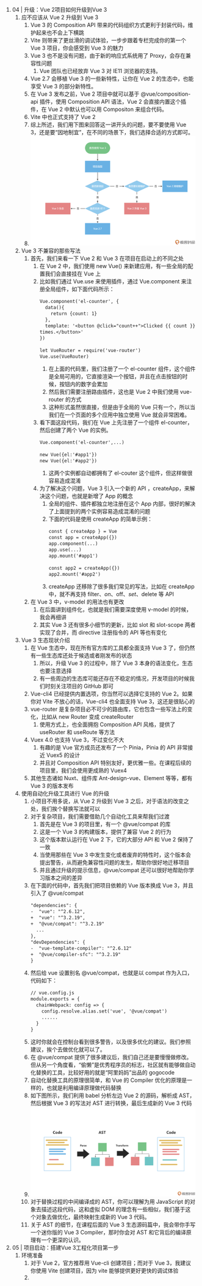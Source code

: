 1. 04 | 升级：Vue 2项目如何升级到Vue 3
   1. 应不应该从 Vue 2 升级到 Vue 3
      1. Vue 3 的 Composition API 带来的代码组织方式更利于封装代码，维护起来也不会上下横跳
      2. Vite 则带来了更丝滑的调试体验，一步步跟着专栏完成你的第一个 Vue 3 项目，你会感受到 Vue 3 的魅力
      3. Vue 3 也不是没有问题，由于新的响应式系统用了 Proxy，会存在兼容性问题
         1. Vue 团队也已经放弃 Vue 3 对 IE11 浏览器的支持。
      4. Vue 2.7 会移植 Vue 3 的一些新特性，让你在 Vue 2 的生态中，也能享受 Vue 3 的部分新特性。
      5. 在 Vue 3 发布之前，Vue 2 项目中就可以基于 @vue/composition-api 插件，使用 Composition API 语法，Vue 2 会直接内置这个插件，在 Vue 2 中默认也可以用 Compositon 来组合代码。
      6. Vite 中也正式支持了 Vue 2
      7. 综上所述，我们用下图来回答这一讲开头的问题，要不要使用 Vue 3，还是要“因地制宜”，在不同的场景下，我们选择合适的方式即可。
      8. ![](./img/要不要使用Vue3.webp)
   2. Vue 3 不兼容的那些写法
      1. 首先，我们来看一下 Vue 2 和 Vue 3 在项目在启动上的不同之处
         1. 在 Vue 2 中，我们使用 new Vue() 来新建应用，有一些全局的配置我们会直接挂在 Vue 上
         2. 比如我们通过 Vue.use 来使用插件，通过 Vue.component 来注册全局组件，如下面代码所示：
            ```
            Vue.component('el-counter', {
              data(){
                return {count: 1}
              },
              template: '<button @click="count++">Clicked {{ count }} times.</button>'
            })

            let VueRouter = require('vue-router')
            Vue.use(VueRouter)
            ```
            1. 在上面的代码里，我们注册了一个 el-counter 组件，这个组件是全局可用的，它直接渲染一个按钮，并且在点击按钮的时候，按钮内的数字会累加
            2. 然后我们需要注册路由插件，这也是 Vue 2 中我们使用 vue-router 的方式
            3. 这种形式虽然很直接，但是由于全局的 Vue 只有一个，所以当我们在一个页面的多个应用中独立使用 Vue 就会非常困难。
         3. 看下面这段代码，我们在 Vue 上先注册了一个组件 el-counter，然后创建了两个 Vue 的实例。
            ```
            Vue.component('el-counter',...)

            new Vue({el:'#app1'})
            new Vue({el:'#app2'})
            ```
            1. 这两个实例都自动都拥有了 el-couter 这个组件，但这样做很容易造成混淆
         4. 为了解决这个问题，Vue 3 引入一个新的 API ，createApp，来解决这个问题，也就是新增了 App 的概念
            1. 全局的组件、插件都独立地注册在这个 App 内部，很好的解决了上面提到的两个实例容易造成混淆的问题
            2. 下面的代码是使用 createApp 的简单示例：
                ```
                const { createApp } = Vue
                const app = createApp({})
                app.component(...)
                app.use(...)
                app.mount('#app1')

                const app2 = createApp({})
                app2.mount('#app2')
                ```
            3. createApp 还移除了很多我们常见的写法，比如在 createApp 中，就不再支持 filter、$on、$off、$set、$delete 等 API
      2. 在 Vue 3 中，v-model 的用法也有更改
         1. 在后面讲到组件化，也就是我们需要深度使用 v-model 的时候，我会再细讲
         2. 其实 Vue 3 还有很多小细节的更新，比如 slot 和 slot-scope 两者实现了合并，而 directive 注册指令的 API 等也有变化
   3. Vue 3 生态现状介绍
      1. 在 Vue 生态中，现在所有官方库的工具都全面支持 Vue 3 了，但仍然有一些生态库还处于候选或者刚发布的状态
         1. 所以，升级 Vue 3 的过程中，除了 Vue 3 本身的语法变化，生态也要注意选择
         2. 有一些周边的生态库可能还存在不稳定的情况，开发项目的时候我们时刻关注项目的 GitHub 即可
      2. Vue-cli4 已经提供内置选项，你当然可以选择它支持的 Vue 2。如果你对 Vite 不放心的话，Vue-cli4 也全面支持 Vue 3，这还是很贴心的
      3. vue-router 是复杂项目必不可少的路由库，它也包含一些写法上的变化，比如从 new Router 变成 createRouter
         1. 使用方式上，也全面拥抱 Composition API 风格，提供了 useRouter 和 useRoute 等方法
      4. Vuex 4.0 也支持 Vue 3，不过变化不大
         1. 有趣的是 Vue 官方成员还发布了一个 Pinia，Pinia 的 API 非常接近 Vuex5 的设计
         2. 并且对 Composition API 特别友好，更优雅一些。在课程后续的项目里，我们会使用更成熟的 Vuex4
      5. 其他生态诸如 Nuxt、组件库 Ant-design-vue、Element 等等，都有 Vue 3 的版本发布
   4. 使用自动化升级工具进行 Vue 的升级
      1. 小项目不用多说，从 Vue 2 升级到 Vue 3 之后，对于语法的改变之处，我们挨个替换写法就可以
      2. 对于复杂项目，我们需要借助几个自动化工具来帮我们过渡
         1. 首先是在 Vue 3 的项目里，有一个 @vue/compat 的库
         2. 这是一个 Vue 3 的构建版本，提供了兼容 Vue 2 的行为
         3. 这个版本默认运行在 Vue 2 下，它的大部分 API 和 Vue 2 保持了一致
         4. 当使用那些在 Vue 3 中发生变化或者废弃的特性时，这个版本会提出警告，从而避免兼容性问题的发生，帮助你很好地迁移项目
         5. 并且通过升级的提示信息，@vue/compat 还可以很好地帮助你学习版本之间的差异
      3. 在下面的代码中，首先我们把项目依赖的 Vue 版本换成 Vue 3，并且引入了 @vue/compat 
          ```
          "dependencies": {
          -  "vue": "^2.6.12",
          +  "vue": "^3.2.19",
          +  "@vue/compat": "^3.2.19"
            ...
          },
          "devDependencies": {
          -  "vue-template-compiler": "^2.6.12"
          +  "@vue/compiler-sfc": "^3.2.19"
          }
          ```
      4. 然后给 vue 设置别名 @vue/compat，也就是以 compat 作为入口，代码如下：
          ```
          // vue.config.js
          module.exports = {
            chainWebpack: config => {
              config.resolve.alias.set('vue', '@vue/compat')
              ......
            }
          }
          ```
      5. 这时你就会在控制台看到很多警告，以及很多优化的建议。我们参照建议，挨个去做优化就可以了。
      6. 在 @vue/compat 提供了很多建议后，我们自己还是要慢慢做修改。但从另一个角度看，“偷懒”是优秀程序员的标志，社区就有能够做自动化替换的工具，比较好用的就是“阿里妈妈”出品的 gogocode
      7. 自动化替换工具的原理很简单，和 Vue 的 Compiler 优化的原理是一样的，也就是利用编译原理做代码替换
      8. 如下图所示，我们利用 babel 分析左边 Vue 2 的源码，解析成 AST，然后根据 Vue 3 的写法对 AST 进行转换，最后生成新的 Vue 3 代码
      9. ![](./img/vue2变为Vue3AST转换图.webp)
      10. 对于替换过程的中间编译成的 AST，你可以理解为用 JavaScript 的对象去描述这段代码，这和虚拟 DOM 的理念有一些相似，我们基于这个对象去做优化，最终映射生成新的 Vue 3 代码。
      11. 关于 AST 的细节，在课程后面的 Vue 3 生态源码篇中，我会带你手写一个迷你版的 Vue 3 Compiler，那时你会对 AST 和它背后的编译原理有一个更深的认识。
2. 05 | 项目启动：搭建Vue 3工程化项目第一步
   1. 环境准备
      1. 对于 Vue 2，官方推荐用 Vue-cli 创建项目；而对于 Vue 3，我建议你使用 Vite 创建项目，因为 vite 能够提供更好更快的调试体验
      2. 